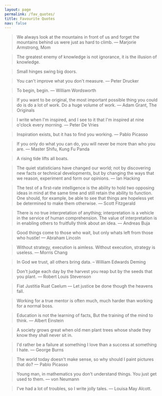 ```yaml
---
layout: page
permalink: /fav_quotes/
title: Favourite Quotes
nav: false
---
```


<blockquote>
    We always look at the mountains in front of us and forget the mountains behind us were just as hard to climb. 
        — Marjorie Armstrong, Mom
</blockquote>

<blockquote>
    The greatest enemy of knowledge is not ignorance, it is the illusion of knowledge.
</blockquote>

<blockquote>
    Small hinges swing big doors.
</blockquote>

<blockquote>
    You can't improve what you don't measure. — Peter Drucker
</blockquote>

<blockquote>
    To begin, begin. — William Wordsworth
</blockquote>

<blockquote>
    If you want to be original, the most important possible thing you could do is do a lot of work. Do a huge volume of work. 
        — Adam Grant, The Originals
</blockquote>

<blockquote>
    I write when I'm inspired, and I see to it that I'm inspired at nine o'clock every morning. — Peter De Vries
</blockquote>

<blockquote>
    Inspiration exists, but it has to find you working. — Pablo Picasso
</blockquote>

<blockquote>
    If you only do what you can do, you will never be more than who you are. — Master Shifu, Kung Fu Panda
</blockquote>

<blockquote>
    A rising tide lifts all boats.
</blockquote>

<blockquote>
    The quiet statisticians have changed our world; not by discovering new facts or technical developments, but by 
    changing the ways that we reason, experiment and form our opinions. — Ian Hacking
</blockquote>

<blockquote>
    The test of a first-rate intelligence is the ability to hold two opposing ideas in mind at the same time and still 
    retain the ability to function. One should, for example, be able to see that things are hopeless yet be determined 
    to make them otherwise. — Scott Fitzgerald
</blockquote>

<blockquote>
    There is no true interpretation of anything; interpretation is a vehicle in the service of human comprehension. 
    The value of interpretation is in enabling others to fruitfully think about an idea. — Andreas Buja
</blockquote>

<blockquote>
    Good things come to those who wait, but only whats left from those who hustle! — Abraham Lincoln
</blockquote>

<blockquote>
    Without strategy, execution is aimless. Without execution, strategy is useless. — Morris Chang
</blockquote>

<blockquote>
    In God we trust, all others bring data. –  William Edwards Deming
</blockquote>

<blockquote>
    Don't judge each day by the harvest you reap but by the seeds that you plant. — Robert Louis Stevenson
</blockquote>

<blockquote>
    Fiat Justitia Ruat Caelum — Let justice be done though the heavens fall.
</blockquote>

<blockquote>
    Working for a true mentor is often much, much harder than working for a normal boss.
</blockquote>

<blockquote>
    Education is not the learning of facts, But the training of the mind to think. — Albert Einstein
</blockquote>

<blockquote>
    A society grows great when old men plant trees whose shade they know they shall never sit in.
</blockquote>

<blockquote>
    I'd rather be a failure at something I love than a success at something I hate. — George Burns 
</blockquote>

<blockquote>
    The world today doesn't make sense, so why should I paint pictures that do? — Pablo Picasso
</blockquote>

<blockquote>
    Young man, in mathematics you don't understand things. You just get used to them. — von Neumann
</blockquote>

<blockquote>
    I've had a lot of troubles, so I write jolly tales. — Louisa May Alcott.
</blockquote>
